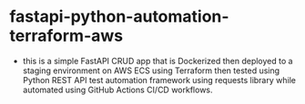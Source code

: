 # fastapi-python-automation-terraform-aws
* this is a simple FastAPI CRUD app that is Dockerized then deployed to a staging environment on AWS ECS using Terraform then tested using Python REST API test automation framework using requests library while automated using GitHub Actions CI/CD workflows.

